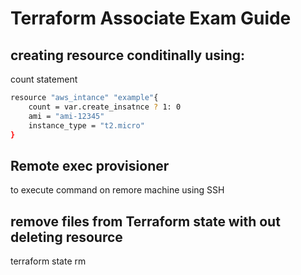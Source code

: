# Terraform Associate Exam Guide

## creating resource conditinally using:
count statement  
```bash
resource "aws_intance" "example"{
    count = var.create_insatnce ? 1: 0
    ami = "ami-12345"
    instance_type = "t2.micro"
}
```
## Remote exec provisioner
to execute command on remore machine using SSH

## remove files from Terraform state with out deleting resource
terraform state rm